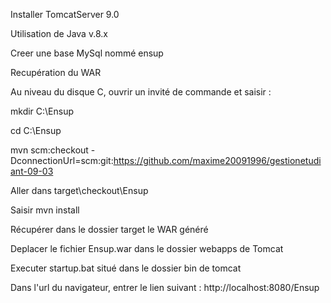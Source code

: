 Installer TomcatServer 9.0

Utilisation de Java v.8.x

Creer une base MySql nommé ensup

Recupération du WAR

Au niveau du disque C, ouvrir un invité de commande et saisir :

mkdir C:\Ensup

cd C:\Ensup

mvn scm:checkout -DconnectionUrl=scm:git:https://github.com/maxime20091996/gestionetudiant-09-03

Aller dans target\checkout\Ensup

Saisir mvn install

Récupérer dans le dossier target le WAR généré

Deplacer le fichier Ensup.war dans le dossier webapps de Tomcat

Executer startup.bat situé dans le dossier bin de tomcat

Dans l'url du navigateur, entrer le lien suivant : http://localhost:8080/Ensup

